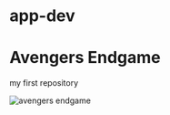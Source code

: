 # app-dev
# Avengers Endgame
my first repository

![avengers endgame](https://m.media-amazon.com/images/M/MV5BMTc5MDE2ODcwNV5BMl5BanBnXkFtZTgwMzI2NzQ2NzM@._V1_FMjpg_UX1000_.jpg)

